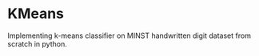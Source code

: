 # KMeans
Implementing k-means classifier on MINST handwritten digit dataset from scratch in python. 
